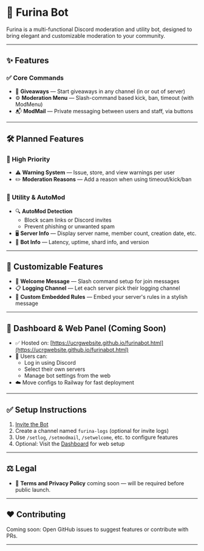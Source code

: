 # 🌊 Furina Bot

Furina is a multi-functional Discord moderation and utility bot, designed to bring elegant and customizable moderation to your community.

---

## ✨ Features

### ✅ Core Commands
- 🎁 **Giveaways** — Start giveaways in any channel (in or out of server)
- ⚙️ **Moderation Menu** — Slash-command based kick, ban, timeout (with ModMenu)
- 📬 **ModMail** — Private messaging between users and staff, via buttons

---

## 🛠️ Planned Features

### 🔶 High Priority
- ⚠️ **Warning System** — Issue, store, and view warnings per user
- ✏️ **Moderation Reasons** — Add a reason when using timeout/kick/ban

### 🧠 Utility & AutoMod
- 🔍 **AutoMod Detection**
  - Block scam links or Discord invites
  - Prevent phishing or unwanted spam
- 🖥️ **Server Info** — Display server name, member count, creation date, etc.
- 🤖 **Bot Info** — Latency, uptime, shard info, and version

---

## 🧰 Customizable Features
- 👋 **Welcome Message** — Slash command setup for join messages
- 📋 **Logging Channel** — Let each server pick their logging channel
- 📜 **Custom Embedded Rules** — Embed your server's rules in a stylish message

---

## 🔐 Dashboard & Web Panel (Coming Soon)
- ✅ Hosted on: [https://ucrgwebsite.github.io/furinabot.html](https://ucrgwebsite.github.io/furinabot.html)
- 🔑 Users can:
  - Log in using Discord
  - Select their own servers
  - Manage bot settings from the web
- ☁️ Move configs to Railway for fast deployment

---

## ✅ Setup Instructions

1. [Invite the Bot](https://discord.com/oauth2/authorize?client_id=1269652221427974154&scope=bot%20applications.commands&permissions=68719476735&redirect_uri=https%3A%2F%2Fucrgwebsite.github.io%2Ffurinabot.html&response_type=code)
2. Create a channel named `furina-logs` (optional for invite logs)
3. Use `/setlog`, `/setmodmail`, `/setwelcome`, etc. to configure features
4. Optional: Visit the [Dashboard](https://ucrgwebsite.github.io/furinabot.html) for web setup

---

## ⚖️ Legal
- 📄 **Terms and Privacy Policy** coming soon — will be required before public launch.

---

## ❤️ Contributing
Coming soon: Open GitHub issues to suggest features or contribute with PRs.

---
